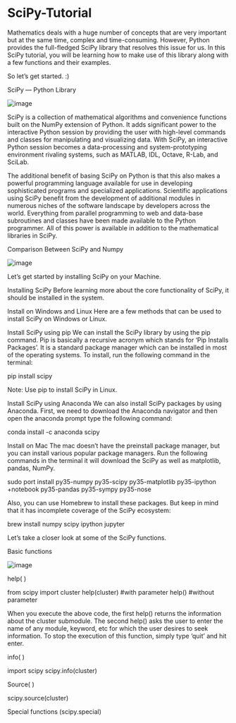 # SciPy-Tutorial
Mathematics deals with a huge number of concepts that are very important but at the same time, complex and time-consuming.
However, Python provides the full-fledged SciPy library that resolves this issue for us. 
In this SciPy tutorial, you will be learning how to make use of this library along with a few functions and their examples.

So let’s get started. :)

SciPy — Python Library
           
  ![image](https://user-images.githubusercontent.com/89066734/164200576-97342eb5-5d00-4bcb-b3b4-598b13c397e2.png)

SciPy is a collection of mathematical algorithms and convenience functions built on the NumPy extension of Python. It adds significant power to the interactive Python session by providing the user with high-level commands and classes for manipulating and visualizing data. With SciPy, an interactive Python session becomes a data-processing and system-prototyping environment rivaling systems, such as MATLAB, IDL, Octave, R-Lab, and SciLab.

The additional benefit of basing SciPy on Python is that this also makes a powerful programming language available for use in developing sophisticated programs and specialized applications. Scientific applications using SciPy benefit from the development of additional modules in numerous niches of the software landscape by developers across the world. Everything from parallel programming to web and data-base subroutines and classes have been made available to the Python programmer. All of this power is available in addition to the mathematical libraries in SciPy.

Comparison Between SciPy and Numpy
                    
![image](https://user-images.githubusercontent.com/89066734/164200823-eb22dc24-41a4-426a-a7cc-a1fc47771882.png)



Let’s get started by installing SciPy on your Machine.


Installing SciPy
Before learning more about the core functionality of SciPy, it should be installed in the system.

Install on Windows and Linux
Here are a few methods that can be used to install SciPy on Windows or Linux.

Install SciPy using pip
We can install the SciPy library by using the pip command. Pip is basically a recursive acronym which stands for ‘Pip Installs Packages’. It is a standard package manager which can be installed in most of the operating systems. To install, run the following command in the terminal:

pip install scipy

Note: Use pip to install SciPy in Linux.

Install SciPy using Anaconda
We can also install SciPy packages by using Anaconda. First, we need to download the Anaconda navigator and then open the anaconda prompt type the following command:

conda install -c anaconda scipy

Install on Mac
The mac doesn’t have the preinstall package manager, but you can install various popular package managers. Run the following commands in the terminal it will download the SciPy as well as matplotlib, pandas, NumPy.

sudo port install py35-numpy py35-scipy py35-matplotlib py35-ipython +notebook py35-pandas py35-sympy py35-nose

Also, you can use Homebrew to install these packages. But keep in mind that it has incomplete coverage of the SciPy ecosystem:

brew install numpy scipy ipython jupyter

Let’s take a closer look at some of the SciPy functions.

Basic functions

![image](https://user-images.githubusercontent.com/89066734/164201860-31055495-22bd-470c-9444-a48394cf5c7b.png)

help( )

from scipy import cluster
help(cluster)     #with parameter
help()            #without parameter

When you execute the above code, the first help() returns the information about the cluster submodule. The second help() asks the user to enter the name of any module, keyword, etc for which the user desires to seek information. To stop the execution of this function, simply type ‘quit’ and hit enter.

info( )

import scipy 
scipy.info(cluster)

Source( )

scipy.source(cluster)

Special functions (scipy.special)


